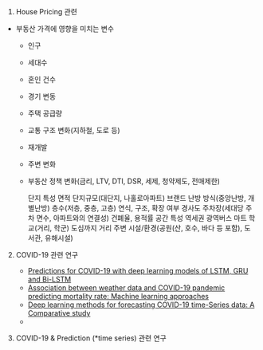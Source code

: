 1.  House Pricing 관련
- 부동산 가격에 영향을 미치는 변수
   
   - 인구
   - 세대수
   - 혼인 건수
   - 경기 변동
   - 주택 공급량
   - 교통 구조 변화(지하철, 도로 등)
   - 재개발
   - 주변 변화
   - 부동산 정책 변화(금리, LTV, DTI, DSR, 세제, 청약제도, 전매제한)

      단지 특성
      면적
      단지규모(대단지, 나홀로아파트)
      브랜드
      난방 방식(중앙난방, 개별난방)
      층수(저층, 중층, 고층)
      연식, 구조, 확장 여부
      경사도
      주차장(세대당 주차 면수, 아파트와의 연결성)
      건폐율, 용적률
      공간 특성
      역세권
      광역버스
      마트
      학교(거리, 학군)
      도심까지 거리
      주변 시설/환경(공원(산, 호수, 바다 등 포함), 도서관, 유해시설)





2. COVID-19 관련 연구
   - [Predictions for COVID-19 with deep learning models of LSTM, GRU and Bi-LSTM]()
   - [Association between weather data and COVID-19 pandemic predicting mortality rate: Machine learning approaches](https://www.sciencedirect.com/science/article/pii/S0960077920305336)
   - [Deep learning methods for forecasting COVID-19 time-Series data: A Comparative study](https://www.sciencedirect.com/science/article/pii/S096007792030518X)
   - 



3. COVID-19 & Prediction (*time series) 관련 연구
